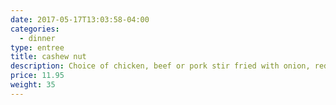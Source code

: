 ```yaml
---
date: 2017-05-17T13:03:58-04:00
categories:
  - dinner
type: entree
title: cashew nut
description: Choice of chicken, beef or pork stir fried with onion, red bell pepper, scallion and cashew nut in oyster & chili sauce.
price: 11.95
weight: 35
---
```

